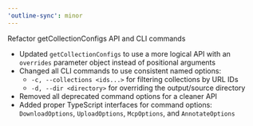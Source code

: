 ```yaml
---
'outline-sync': minor
---
```


Refactor getCollectionConfigs API and CLI commands

- Updated `getCollectionConfigs` to use a more logical API with an `overrides` parameter object instead of positional arguments
- Changed all CLI commands to use consistent named options:
  - `-c, --collections <ids...>` for filtering collections by URL IDs
  - `-d, --dir <directory>` for overriding the output/source directory
- Removed all deprecated command options for a cleaner API
- Added proper TypeScript interfaces for command options: `DownloadOptions`, `UploadOptions`, `McpOptions`, and `AnnotateOptions`
